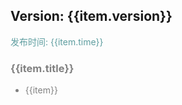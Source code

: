 
<div>
    <div v-for="item in updateList">
        <h2>Version: {{item.version}}</h1>
        <p style="color: cadetblue">发布时间: {{item.time}}</p>
        <div v-for="item in item.desc" style="color: grey">
            <h3 style="color: grey">{{item.title}}</h2>
            <ul>
                <li v-for="item in item.desc">{{item}}</li>
            </ul>
        </div>
    </div>
</div>

<script>
function generatorData(version, time, desc) {
  return {
    version,
    time,
    desc
  }
}

new Vue({
    el: '#main',
    data() {
      return {
        updateList: [
          generatorData('0.2.6', '2019-07-19', [
            {
              title: 'API',
              desc: [
                'Card 组件新增 shadow 属性'
              ]
            },
            {
              title: 'BUG',
              desc: [
                '修复 Message 的一些小问题'
              ]
            }
          ]),
          generatorData('0.2.5', '2019-07-18', [
            {
              title: 'BUG',
              desc: [
                '修复 Message 重复提示文字消失问题',
                '补全 Message 代码提示'
              ]
            }
          ]),
          generatorData('0.2.4', '2019-07-18', [
            {
              title: 'COMPONENT',
              desc: [
                '新增 Message 消息提示组件'
              ]
            },
            {
              title: 'API',
              desc: [
                '新增 Animation 组件 duration 属性'
              ]
            },
            {
              title: 'BUG',
              desc: [
                '修复 FloatButton 组件拖动穿透事件，拖动卡顿问题，提升动画速度，并新增收拢动画'
              ]
            }
          ]),
          generatorData('0.2.3', '2019-07-15', [
            {
              title: 'COMPONENT',
              desc: [
                '新增 FloatButton 浮动按钮组件'
              ]
            }
          ]),
          generatorData('0.2.2', '2019-07-13', [
            {
              title: 'COMPONENT',
              desc: [
                '新增 Accordion 手风琴组件'
              ]
            }
          ]),
          generatorData('0.2.1', '2019-07-11', [
            {
              title: 'API',
              desc: [
                'Animation 组件',
                '新增 onAnimationStart、onAnimationEnd 事件',
                'Tabs 组件',
                '新增 tabs 属性下的 id 属性',
                '新增 touchMove 可滑动属性',
                'VerticalTab 组件',
                '新增 backTop 属性'
              ]
            }, {
                title: 'BUG',
                desc: [
                  'Card 组件',
                  '修复插入 children 内容时的异常提醒（不影响使用）'
                ]
            }
          ]),
          generatorData('0.2.0', '2019-07-09', [
            {
              title: 'COMPONENT',
              desc: ['新增垂直导航 ClVerticalTab, ClVerticalTabCell 组件']
            }
          ]),
          generatorData('0.1.7', '2019-07-07', [
            {
              title: 'API',
              desc: ['新增 titleBar 组件 renderRight 属性']
            }, {
              title: 'BUG',
              desc: ['解决 浅色 light-pink 失效问题']
            }
          ]),
          generatorData('0.1.6', '2019-07-05', [
            {
              title: 'API',
              desc: ['新增 MenuList list 下 disabled 属性']
            },
            {
              title: 'BUG',
              desc: ['MenuList 点击失效问题']
            }
          ]),
          generatorData('0.1.5', '2019-07-05', [
            {
              title: 'API',
              desc: ['新增 Radio 组件 type 属性下的 list 属性']
            }
          ]),
          generatorData('0.1.4', '2019-07-04', [
            {
              title: 'COMPONENT',
              desc: [
                '新增 Animation 动画组件'
              ]
            }, {
              title: 'API',
              desc: [
                '修改 Timeline 组件 times 属性下 content 格式(string --> string[])',
                  '新增 Timeline 组件 times 属性下 title 属性(string)',
                  '新增 Timeline 组件 times 属性下 node 属性(string)'
              ]
            }
          ]),
          generatorData('0.1.3', '2019-07-02', [
            {
              title: 'BUG_FIX',
              desc: [
                '修复 H5 Button 无动效问题',
                '修复 H5 Timeline 线条过细问题',
                '修复 H5 Swiper 未铺满问题',
                '修复 H5 MenuList 图片过大问题'
              ]
            }
          ]),
          generatorData('0.1.1', '2019-07-01', [
            {
              title: 'BUG_FIX',
              desc: [
                '修复 H5 适配的部分问题',
                '修复 H5 Radio 样式问题'
              ]
            }
          ]),
          generatorData('0.1.0', '2019-06-25',
            [
              {
                title: 'FATURE',
                desc: [
                  'MP-ColorUI 测试版上线'
                ]
              }
            ]
          )
        ]
      }
    }
})
</script>
